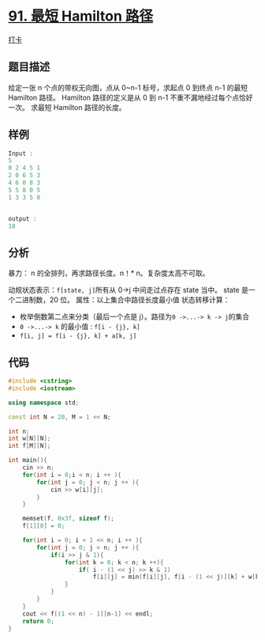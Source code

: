 # [91. 最短 Hamilton 路径](https://www.acwing.com/problem/content/93/)

[打卡](https://www.acwing.com/activity/content/problem/content/1011/1/)

## 题目描述

给定一张 n 个点的带权无向图，点从 0~n-1 标号，求起点 0 到终点 n-1 的最短 Hamilton 路径。
Hamilton 路径的定义是从 0 到 n-1 不重不漏地经过每个点恰好一次。
求最短 Hamilton 路径的长度。

## 样例

```c++
Input :
5
0 2 4 5 1
2 0 6 5 3
4 6 0 8 3
5 5 8 0 5
1 3 3 5 0


output :
18
```

## 分析

暴力： n 的全排列，再求路径长度。n！\* n。复杂度太高不可取。

动规状态表示：`f[state, j]`所有从 0->j 中间走过点存在 state 当中。 state 是一个二进制数，20 位。
属性：以上集合中路径长度最小值
状态转移计算：

- 枚举倒数第二点来分类（最后一个点是 j）。路径为`0 ->...-> k -> j`的集合
- `0 ->...-> k` 的最小值 : `f[i - {j}, k]`
- `f[i, j] = f[i - {j}, k] + a[k, j]`

## 代码

```c++
#include <cstring>
#include <iostream>

using namespace std;

const int N = 20, M = 1 << N;

int n;
int w[N][N];
int f[M][N];

int main(){
    cin >> n;
    for(int i = 0;i < n; i ++ ){
        for(int j = 0; j < n; j ++ ){
            cin >> w[i][j];
        }
    }

    memset(f, 0x3f, sizeof f);
    f[1][0] = 0;

    for(int i = 0; i < 1 << n; i ++ ){
        for(int j = 0; j < n; j ++ ){
            if(i >> j & 1){
                for(int k = 0; k < n; k ++){
                    if( i - (1 << j) >> k & 1)
                        f[i][j] = min(f[i][j], f[i - (1 << j)][k] + w[k][j]);
                }
            }
        }
    }
    cout << f[(1 << n) - 1][n-1] << endl;
    return 0;
}
```
